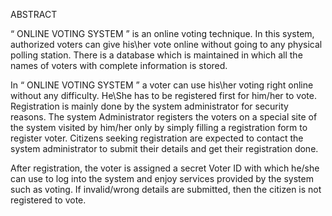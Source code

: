ABSTRACT


“ ONLINE VOTING SYSTEM ” is an online voting technique. In this system, authorized voters can give his\her vote online without going to any physical polling station. There is a database which is maintained in which all the names of voters with complete information is stored.

In “ ONLINE VOTING SYSTEM ” a voter can use his\her voting right online without any difficulty. He\She has to be registered first for him/her to vote. Registration is mainly done by the system administrator for security reasons. The system Administrator registers the voters on a special site of the system visited by him/her only by simply filling a registration form to register voter. Citizens seeking registration are expected to contact the system administrator to submit their details and get their registration done.

After registration, the voter is assigned a secret Voter ID with which he/she can use to log into the system and enjoy services provided by the system such as voting. If invalid/wrong details are submitted, then the citizen is not registered to vote.
